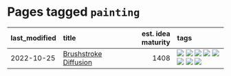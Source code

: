 # Pages tagged `painting`

|last_modified|title|est. idea maturity|tags
|:---|:---|---:|:---|
|2022-10-25|[Brushstroke Diffusion](../brushstroke-diffusion.md)|1408|[![](https://img.shields.io/badge/tag-artisticstyletransfer-e33481)](../tags/artisticstyletransfer.md) [![](https://img.shields.io/badge/tag-creativity-b59164)](../tags/creativity.md) [![](https://img.shields.io/badge/tag-deepgenerativemodeling-2b1224)](../tags/deepgenerativemodeling.md) [![](https://img.shields.io/badge/tag-experimental-6a156e)](../tags/experimental.md) [![](https://img.shields.io/badge/tag-imageprocessing-869cae)](../tags/imageprocessing.md) [![](https://img.shields.io/badge/tag-modeltraining-3c7f53)](../tags/modeltraining.md) [![](https://img.shields.io/badge/tag-painting-22d494)](../tags/painting.md) [![](https://img.shields.io/badge/tag-wip-fecb83)](../tags/wip.md)|